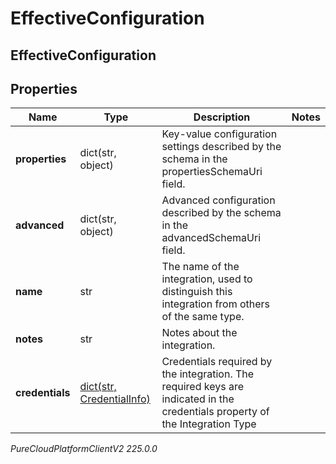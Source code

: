 # EffectiveConfiguration

## EffectiveConfiguration

## Properties

|Name | Type | Description | Notes|
|------------ | ------------- | ------------- | -------------|
| **properties** | dict(str, object) | Key-value configuration settings described by the schema in the propertiesSchemaUri field. | |
| **advanced** | dict(str, object) | Advanced configuration described by the schema in the advancedSchemaUri field. | |
| **name** | str | The name of the integration, used to distinguish this integration from others of the same type. | |
| **notes** | str | Notes about the integration. | |
| **credentials** | [dict(str, CredentialInfo)](CredentialInfo) | Credentials required by the integration. The required keys are indicated in the credentials property of the Integration Type | |



_PureCloudPlatformClientV2 225.0.0_
